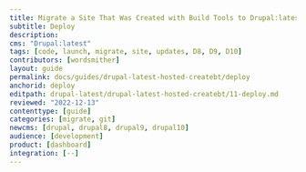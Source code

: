 ```yaml
---
title: Migrate a Site That Was Created with Build Tools to Drupal:latest
subtitle: Deploy
description: 
cms: "Drupal:latest"
tags: [code, launch, migrate, site, updates, D8, D9, D10]
contributors: [wordsmither]
layout: guide
permalink: docs/guides/drupal-latest-hosted-createbt/deploy
anchorid: deploy
editpath: drupal-latest/drupal-latest-hosted-createbt/11-deploy.md
reviewed: "2022-12-13"
contenttype: [guide]
categories: [migrate, git]
newcms: [drupal, drupal8, drupal9, drupal10]
audience: [development]
product: [dashboard]
integration: [--]
---
```


<Partial file="drupal-latest/deploy-live.md" />
